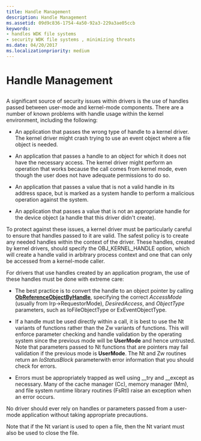 ```yaml
---
title: Handle Management
description: Handle Management
ms.assetid: 09d9c836-1754-4a50-92a3-229a3ae05ccb
keywords:
- handles WDK file systems
- security WDK file systems , minimizing threats
ms.date: 04/20/2017
ms.localizationpriority: medium
---
```


# Handle Management


## <span id="ddk_handle_management_if"></span><span id="DDK_HANDLE_MANAGEMENT_IF"></span>


A significant source of security issues within drivers is the use of handles passed between user-mode and kernel-mode components. There are a number of known problems with handle usage within the kernel environment, including the following:

-   An application that passes the wrong type of handle to a kernel driver. The kernel driver might crash trying to use an event object where a file object is needed.

-   An application that passes a handle to an object for which it does not have the necessary access. The kernel driver might perform an operation that works because the call comes from kernel mode, even though the user does not have adequate permissions to do so.

-   An application that passes a value that is not a valid handle in its address space, but is marked as a system handle to perform a malicious operation against the system.

-   An application that passes a value that is not an appropriate handle for the device object (a handle that this driver didn't create).

To protect against these issues, a kernel driver must be particularly careful to ensure that handles passed to it are valid. The safest policy is to create any needed handles within the context of the driver. These handles, created by kernel drivers, should specify the OBJ\_KERNEL\_HANDLE option, which will create a handle valid in arbitrary process context and one that can only be accessed from a kernel-mode caller.

For drivers that use handles created by an application program, the use of these handles must be done with extreme care:

-   The best practice is to convert the handle to an object pointer by calling [**ObReferenceObjectByHandle**](https://docs.microsoft.com/windows-hardware/drivers/ddi/content/wdm/nf-wdm-obreferenceobjectbyhandle), specifying the correct *AccessMode* (usually from Irp-&gt;RequestorMode), *DesiredAccess*, and *ObjectType* parameters, such as IoFileObjectType or ExEventObjectType.

-   If a handle must be used directly within a call, it is best to use the Nt variants of functions rather than the Zw variants of functions. This will enforce parameter checking and handle validation by the operating system since the previous mode will be **UserMode** and hence untrusted. Note that parameters passed to Nt functions that are pointers may fail validation if the previous mode is **UserMode**. The Nt and Zw routines return an *IoStatusBlock* parameterwith error information that you should check for errors.

-   Errors must be appropriately trapped as well using \_\_try and \_\_except as necessary. Many of the cache manager (Cc), memory manager (Mm), and file system runtime library routines (FsRtl) raise an exception when an error occurs.

No driver should ever rely on handles or parameters passed from a user-mode application without taking appropriate precautions.

Note that if the Nt variant is used to open a file, then the Nt variant must also be used to close the file.

 

 




